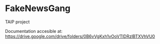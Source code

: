 # FakeNewsGang
TAIP project


Documentation accesible at: https://drive.google.com/drive/folders/0B6vVgKxh1vOoVTlDRzlBTXVhVU0 
